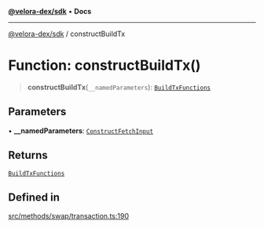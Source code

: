 [**@velora-dex/sdk**](../README.md) • **Docs**

***

[@velora-dex/sdk](../globals.md) / constructBuildTx

# Function: constructBuildTx()

> **constructBuildTx**(`__namedParameters`): [`BuildTxFunctions`](../type-aliases/BuildTxFunctions.md)

## Parameters

• **\_\_namedParameters**: [`ConstructFetchInput`](../interfaces/ConstructFetchInput.md)

## Returns

[`BuildTxFunctions`](../type-aliases/BuildTxFunctions.md)

## Defined in

[src/methods/swap/transaction.ts:190](https://github.com/paraswap/paraswap-sdk/blob/master/src/methods/swap/transaction.ts#L190)
